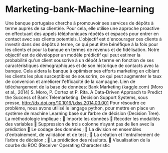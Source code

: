 # Marketing-bank-Machine-learning
Une banque portugaise cherche à promouvoir ses services de dépôts à terme auprès 
de sa clientèle. Pour cela, elle utilise une approche proactive en effectuant des appels 
téléphoniques répétés et espacés pour entrer en contact avec ses clients potentiels. 
L'objectif est d'encourager ces clients à investir dans des dépôts à terme, ce qui peut 
être bénéfique à la fois pour les clients et pour la banque en termes de revenus et de 
fidélisation.
Notre objectif est de développer un modèle prédictif qui peut estimer la probabilité 
qu'un client souscrive à un dépôt à terme en fonction de ses caractéristiques 
démographiques et de son historique de contacts avec la banque. Cela aidera la 
banque à optimiser ses efforts marketing en ciblant les clients les plus susceptibles de 
souscrire, ce qui peut augmenter le taux de conversion et améliorer l'efficacité de la 
campagne.
Lien de téléchargement de la base de données: Bank Marketing (kaggle.com)
[Moro et al., 2014] S. Moro, P. Cortez et P. Rita. A Data-Driven Approach to Predict the 
Success of Bank Telemarketing. Decision Support Systems, sous presse, 
http://dx.doi.org/10.1016/j.dss.2014.03.001
Pour résoudre ce problème, nous avons utilisé le langage python, pour mettre en place 
un système de machine Learning basé sur l’arbre de décision (Decision Tree). 
La méthodologie implique : 
 Importe les données
 Recoder les modalités des variables
 Suppression de trois colonne n’ayant pas de lien avec la prédiction
 Le codage des données ;
 La division en ensembles d'entraînement, de validation et de test ;
 La création et l'entraînement de l’arbre de décision ;
 La prédiction des résultats.
 Visualisation de la courbe du ROC (Receiver Operating Characteristic
